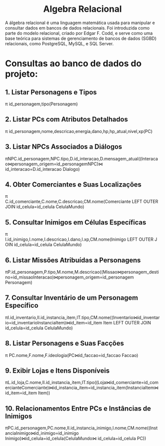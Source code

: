 # <center>Algebra Relacional</center>

A álgebra relacional é uma linguagem matemática usada para manipular e consultar dados em bancos de dados relacionais. Foi introduzida como parte do modelo relacional, criado por Edgar F. Codd, e serve como uma base teórica para sistemas de gerenciamento de bancos de dados (SGBD) relacionais, como PostgreSQL, MySQL, e SQL Server.

# Consultas ao banco de dados do projeto:

## 1. Listar Personagens e Tipos

π id_personagem,tipo(Personagem)

## 2. Listar PCs com Atributos Detalhados

π id_personagem,nome,descricao,energia,dano,hp,hp_atual,nivel,xp(PC)

## 3. Listar NPCs Associados a Diálogos

πNPC.id_personagem,NPC.tipo,D.id_interacao,D.mensagem_atual((Interacao⋈personagem_origem=id_personagemNPC)⋈ id_interacao=D.id_interacao Dialogo)

## 4. Obter Comerciantes e Suas Localizações

π C.id_comerciante,C.nome,C.descricao,CM.nome(Comerciante LEFT OUTER JOIN id_celula=id_celula CelulaMundo)

## 5. Consultar Inimigos em Células Específicas

π I.id_inimigo,I.nome,I.descricao,I.dano,I.xp,CM.nome(Inimigo LEFT OUTER JOIN id_celula=id_celula CelulaMundo)

## 6. Listar Missões Atribuídas a Personagens

πP.id_personagem,P.tipo,M.nome,M.descricao((Missao⋈personagem_destino=id_missaoInteracao)⋈personagem_origem=id_personagem Personagem)


## 7. Consultar Inventário de um Personagem Específico

πI.id_inventario,II.id_instancia_item,IT.tipo,CM.nome((Inventario⋈id_inventario=id_inventarioInstanciaItem)⋈id_item=id_item Item LEFT OUTER JOIN id_celula=id_celula CelulaMundo)

## 8. Listar Personagens e Suas Facções

π PC.nome,F.nome,F.ideologia(PC⋈id_faccao=id_faccao Faccao)

## 9. Exibir Lojas e Itens Disponíveis

πL.id_loja,C.nome,II.id_instancia_item,IT.tipo((Loja⋈id_comerciante=id_comercianteComerciante)⋈id_instancia_item=id_instancia_item(InstanciaItem⋈ id_item=id_item Item))

## 10. Relacionamentos Entre PCs e Instâncias de Inimigos

πPC.id_personagem,PC.nome,II.id_instancia_inimigo,I.nome,CM.nome((InstanciaInimigo⋈id_inimigo=id_inimigo Inimigo)⋈id_celula=id_celula(CelulaMundo⋈ id_celula=id_celula PC))
